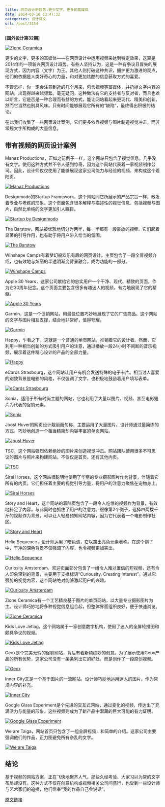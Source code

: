 ```yaml
---
title: 网页设计新趋势:更少文字，更多的富媒体
date: 2014-03-16 13:47:32
categories: 设计译文
url: /post/3154
---
```


**[国外设计第32期]**

[![Zione Ceramica](http://designmodo.com/wp-content/uploads/2014/02/Zione-Ceramica.jpg)](http://zioneceramica.es/)

更少的文字，更多的富媒体——在网页设计中运用视频来达到特定效果，这算是2014年的一项新兴网页设计趋势。有些人坚持认为，这是一种有争议且冒失的展现方式，因为内容（文字）为王。其他人则打破这种共识，拥护更为激进的观点，他们的依据是人类好奇心的力量，和对更加炫酷的信息获取方式的喜爱。

不管怎样，你一定会注意到近的几个月来，包含视频等富媒体，并扔掉文字内容的网站，出现得越来越频繁。毫无疑问，这种做法有它的支持者与反对者，而且也难以断言，它是否是一种合理而有益的方式，能让网站看起来更现代、精美和创新。然而它当然也别具风味。只有时间能够展现它所有的“缺陷”，最终得出积极的结论。

在此我们收集了一些网页设计案例，它们更多依靠视频与图片制造视觉冲击，而非常规文字所构成的大量信息。

## 带有视频的网页设计案例

Manaz Productions，正如之前例子一样，这个网站只包含了视觉信息，几乎没有文字。使用这种方式并不令人感到惊奇，因为这个网站代表着一家视频制作公司。因此，设计师仅仅使用了能够展现这家公司能力与经验的视频，来构成这个着陆页。

[![Manaz Productions](http://designmodo.com/wp-content/uploads/2014/02/Manaz-Productions.jpg)](http://www.manazproductions.com/)

Designmodo的Startup Framework，这个网站同它所展示的产品宗旨一样，散发着专业与老练的形象。这个页面包含很多解释与描述性的视觉信息，包括视频与图片，自然比单纯的文字更加引人瞩目。

[![Startup by Designmodo](http://designmodo.com/wp-content/uploads/2014/02/Startup-by-Designmodo.jpg)](http://designmodo.com/startup/)

The Barstow，网站被优雅地切分为两半，每一半都有一段豪放的视频。它们起着显著的引导作用，也有助于将用户带入恰当的氛围。

[![The Barstow](http://designmodo.com/wp-content/uploads/2014/02/The-Barstow.jpg)](http://www.ridebarstow.com/)

Winshape Camps有着梦幻般欢乐有趣的网页设计。主页包含了一段全屏视频介绍，也有效地与炫丽的半透明渐变背景融合，成为功能的一部分。

[![Winshape Camps](http://designmodo.com/wp-content/uploads/2014/02/Winshape-Camps.jpg)](http://www.winshape.org/camps/)

Apple 30 Years，这家公司献给它的忠实用户一个干净、现代、精致的页面，作为它30周年纪念。这个页面主要包含很多有趣迷人的视频，有力地展现了它的精髓。

[![Apple 30 Years](http://designmodo.com/wp-content/uploads/2014/02/Apple-30-Years.jpg)](http://www.apple.com/30-years/)

Garmin，这是一个促销网站，用最佳位置巧妙地展现了它的广告商品。这个网站的文字与图片相互支撑，结合地非常好，值得夸耀。

[![Garmin](http://designmodo.com/wp-content/uploads/2014/02/Garmin.jpg)](http://sites.garmin.com/virb/)

Happy，乍看之下，这就是一个普通的单页网站，推销着它的设计者。然而，它利用一种相当创新的方式吸引用户的注意，通过播放一段24小时不间断的音乐视频，展示着这件精心设计的产品的全部力量。

[![Happy](http://designmodo.com/wp-content/uploads/2014/02/Happy.jpg)](http://24hoursofhappy.com/)

eCards Strasbourg，这个网站让用户有机会发送特殊的电子卡片。相当讨人喜爱的别致背景是电影的风格，不仅强调了文字，也积极地鼓励着用户填写表单。

[![eCards Strasbourg](http://designmodo.com/wp-content/uploads/2014/02/eCards-Strasbourg.jpg)](http://ecards.strasbourg.eu/)

Sonia，适用于所有时尚主题的网站，它也利用了大量以图片、视频、甚至电影短片为代表的促销元素。

[![Sonia](http://designmodo.com/wp-content/uploads/2014/02/Sonia.jpg)](http://ss14.soniaby.com/fr/looks)

Joost Huver的网页设计靓丽而匀称，主要运用了大量图片。设计师通过最简练的方式，巧妙地创造一个相当精简却内容丰富的单页网站。

[![Joost Huver](http://designmodo.com/wp-content/uploads/2014/02/Joost-Huver.jpg)](http://www.joosthuver.com/)

TSC，这个网站强烈依赖绝妙的图片来创造视觉冲击。网站团队使用很多不可思议的图片与照片来构建网站，不仅仅是首页，还有其他内页。

[![TSC](http://designmodo.com/wp-content/uploads/2014/02/TSC.jpg)](http://site.top-secret.be/)

Sirai Horses，这个网站很聪明地使用了华丽的专业摄影图片作为背景，伴随着它所有的内页。它们担任着主要的视觉引导力量，将用户的注意力聚焦在宠物身上。

[![Sirai Horses](http://designmodo.com/wp-content/uploads/2014/02/Sirai-Horses.jpg)](http://siraihorses.com/)

Story and Heart，这个网站的着陆页包含了一段令人吃惊的视频作为背景，有效地补足了内容，与此同时也抓住了用户的注意力。很像第2个例子，选择四两拨千斤的视频作为背景，可以让人轻易预知网站内容，因为它代表着一个电影制作社区。

[![Story and Heart](http://designmodo.com/wp-content/uploads/2014/02/Story-and-Heart.jpg)](http://www.storyandheart.com/)

Helio Sequence，设计师运用了暗色调，它以突出亮色元素著称。在这个例子中，干净的深色背景不仅强调了内容，也令视频更加突出。

[![Helio Sequence](http://designmodo.com/wp-content/uploads/2014/02/Helio-Sequence.jpg)](http://www.heliosequence.com/)

Curiosity Amsterdam，欢迎页面部分包含了一组令人难以置信的短视频，还有令人印象深刻的背景，主要用于支撑标语“Curiousity. Creating Interest”。通过它强势的视觉内容，这个网站绝对能够激起用户的兴趣。

[![Curiosity Amsterdam](http://designmodo.com/wp-content/uploads/2014/02/Curiosity-Amsterdam.jpg)](http://www.curiosityamsterdam.com/)

Zione Ceramica有一个工艺精良基于图片的单页网站，以大量专业摄影图片为主。设计师巧妙地将多种视觉信息组合起，但整体界面组织良好，便于快速浏览。

[![Zione Ceramica](http://designmodo.com/wp-content/uploads/2014/02/Zione-Ceramica.jpg)](http://zioneceramica.es/)

Kids Love Jetlag，这个网站属于一家创意数字机构，使用了迷人的全屏轮播图和颇具争议的视频。

[![Kids Love Jetlag](http://designmodo.com/wp-content/uploads/2014/02/Kids-Love-Jetlag.jpg)](http://kidslovejetlag.com/)

Geox是个完美无瑕的促销网站，背后有着新颖绝妙的创意。为了展示使用Geox产品的所有优势，这家公司没有一条条列出它的好处，而是创作了一段原创视频。

[![Geox](http://designmodo.com/wp-content/uploads/2014/02/Geox.jpg)](http://amphibiox.geox.com/amphibiox2013/en_GB/home)

Inner City又是一个基于图片的一流网站，设计师巧妙地运用迷人的图片，作为常规内容的补充。

[![Inner City](http://designmodo.com/wp-content/uploads/2014/02/Inner-City.jpg)](http://www.innercityprojects.net/)

Google Glass Experiment是个先进的交互式网站，通过变化的视频，传达出了充满活力与能量的形象。这些视频则成为了新产品中潜藏的巨大可能的有力证明。

[![Google Glass Experiment](http://designmodo.com/wp-content/uploads/2014/02/Google-Glass-Experiment1.jpg)](http://glass.eleks.com/)

We are Taiga，网站首页只包含了一组全屏视频，和简单的介绍。这家公司主要强调他们的作品，正力图避免所有杂乱的文字。

[![We are Taiga](http://designmodo.com/wp-content/uploads/2014/02/We-are-Taiga.jpg)](http://wearetaiga.com/)

## 结论

基于视频的网站方案，正在飞快地聚齐人气，那些久经考验、大家习以为常的文字布局却没有。这种方式不仅在创意机构或视频相关公司间盛行，也受到一些设计师与艺术家们的追捧，他们信奉“我的作品自己会说话”。

[原文链接](http://designmodo.com/more-videos-web-design/)